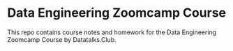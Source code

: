 # Data Engineering Zoomcamp Course

This repo contains course notes and homework for the Data Engineering Zoomcamp Course by Datatalks.Club.

